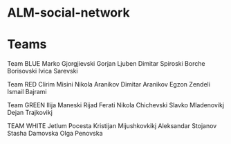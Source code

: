 # ALM-social-network

# Teams

Team BLUE
Marko Gjorgjievski
Gorjan Ljuben
Dimitar Spiroski
Borche Borisovski
Ivica Sarevski

Team RED
Clirim Misini
Nikola Aranikov
Dimitar Aranikov
Egzon Zendeli
Ismail Bajrami

Team GREEN
Ilija Maneski
Rijad Ferati
Nikola Chichevski
Slavko Mladenovikj
Dejan Trajkovikj

TEAM WHITE
Jetlum Pocesta
Kristijan Mijushkovkikj
Aleksandar Stojanov
Stasha Damovska
Olga Penovska
